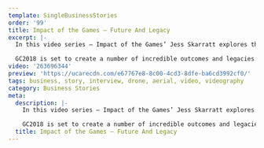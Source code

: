 ```yaml
---
template: SingleBusinessStories
order: '99'
title: Impact of the Games – Future And Legacy
excerpt: |-
  In this video series – Impact of the Games’ Jess Skarratt explores the Future and Legacy of GC2018.

  GC2018 is set to create a number of incredible outcomes and legacies that will have positive impacts well into the future including Gold Coast Schools Connect program, Promos and Adsting healthy and active living, diverse and enduring economic growth, raising awareness, sharing knowledge and creating active, engaged and inclusive communities to support all the long term benefits of hosting the Commonwealth Games on the Gold Coast.
video: '263696344'
preview: 'https://ucarecdn.com/e67767e8-8c00-4cd3-8dfe-ba6cd3992cf0/'
tags: business, story, interview, drone, aerial, video, videography
category: Business Stories
meta:
  description: |-
    In this video series – Impact of the Games’ Jess Skarratt explores the Future and Legacy of GC2018.

    GC2018 is set to create a number of incredible outcomes and legacies that will have positive impacts well into the future including Gold Coast Schools Connect program, Promos and Adsting healthy and active living, diverse and enduring economic growth, raising awareness, sharing knowledge and creating active, engaged and inclusive communities to support all the long term benefits of hosting the Commonwealth Games on the Gold Coast.
  title: Impact of the Games – Future And Legacy
---
```


